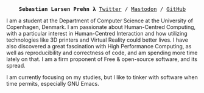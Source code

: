 <p><pre align="center">
<strong>Sebastian Larsen Prehn λ</strong> <a href="https://twitter.com/sebastianprehn">Twitter</a> / <a href="https://emacs.ch/@sebastianprehn">Mastodon</a> / <a href="https://github.com/SebastianPrehn">GitHub</a></pre></p>

I am a student at the Department of Computer Science at the University of Copenhagen, Denmark. I am passionate about Human-Centred Computing, with a particular interest in Human-Centred Interaction and how utilizing technologies like 3D printers and Virtual Reality could better lives. I have also discovered a great fascination with High Performance Computing, as well as reproducibility and correctness of code, and am spending more time lately on that. I am a firm proponent of Free & open-source software, and its spread.

I am currently focusing on my studies, but I like to tinker with software when time permits, especially GNU Emacs.
